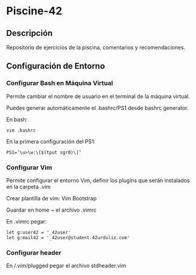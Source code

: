 # Piscine-42
## Descripción
Repositorio de ejercicios de la piscina, comentarios y recomendaciones.

## Configuración de Entorno
### Configurar Bash en Máquina Virtual
Permite cambiar el nombre de usuario en el terminal de la máquina virtual. 

Puedes generar automáticamente el .bashrc/PS1 desde bashrc generator.

En bash:
	
	vim .bashrc

En la primera configuración del PS1:

	PS1=’\u>\w:\[$(tput sgr0)\]’

### Configurar Vim 

Permite configurar el entorno Vim, definir los plugins que serán instalados en la carpeta .vim

Crear plantilla de vim: Vim Bootstrap

Guardar en home ~ el archivo .vimrc

En .vimrc pegar:

	let g:user42 = '_42user'
	let g:mail42 = '_42user@student.42urduliz.com'

### Configurar header

En /.vim/plugged pegar el archivo stdheader.vim
